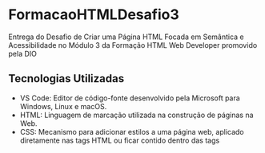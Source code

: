 # FormacaoHTMLDesafio3

Entrega do Desafio de Criar uma Página HTML Focada em Semântica e Acessibilidade no Módulo 3 da Formação HTML Web Developer promovido pela DIO

## Tecnologias Utilizadas

- VS Code: Editor de código-fonte desenvolvido pela Microsoft para Windows, Linux e macOS.
- HTML: Linguagem de marcação utilizada na construção de páginas na Web.
- CSS: Mecanismo para adicionar estilos a uma página web, aplicado diretamente nas tags HTML ou ficar contido dentro das tags <style>.
